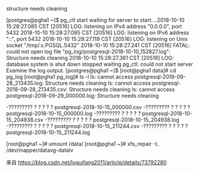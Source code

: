 structure needs cleaning



[postgres@pgha1 ~]$ pg_ctl start
waiting for server to start....2018-10-10 15:28:27.085 CST [20516] LOG:  listening on IPv4 address "0.0.0.0", port 5432
2018-10-10 15:28:27.085 CST [20516] LOG:  listening on IPv6 address "::", port 5432
2018-10-10 15:28:27.119 CST [20516] LOG:  listening on Unix socket "/tmp/.s.PGSQL.5432"
2018-10-10 15:28:27.241 CST [20516] FATAL:  could not open log file "pg_log/postgresql-2018-10-10_152827.log": Structure needs cleaning
2018-10-10 15:28:27.361 CST [20516] LOG:  database system is shut down
stopped waiting
pg_ctl: could not start server
Examine the log output.
[postgres@pgha1 ~]$
[root@pgha1 data]# cd pg_log
[root@pgha1 pg_log]# ls -l
ls: cannot access postgresql-2018-09-28_213435.log: Structure needs cleaning
ls: cannot access postgresql-2018-09-28_213435.csv: Structure needs cleaning
ls: cannot access postgresql-2018-09-29_000000.log: Structure needs cleaning
 
-????????? ? ? ? ?            ? postgresql-2018-10-15_000000.csv
-????????? ? ? ? ?            ? postgresql-2018-10-15_000000.log
-????????? ? ? ? ?            ? postgresql-2018-10-15_204938.csv
-????????? ? ? ? ?            ? postgresql-2018-10-15_204938.log
-????????? ? ? ? ?            ? postgresql-2018-10-15_211244.csv
-????????? ? ? ? ?            ? postgresql-2018-10-15_211244.log
 
[root@pgha1 ~]# umount /data/
[root@pgha1 ~]# xfs_repair -L /dev/mapper/datavg-datalv
 
来自 <https://blog.csdn.net/luguifang2011/article/details/73792280>